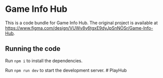 
  # Game Info Hub

  This is a code bundle for Game Info Hub. The original project is available at https://www.figma.com/design/VUWv8y6tgxE9dyJpSnNOSr/Game-Info-Hub.

  ## Running the code

  Run `npm i` to install the dependencies.

  Run `npm run dev` to start the development server.
  #   P l a y H u b  
 